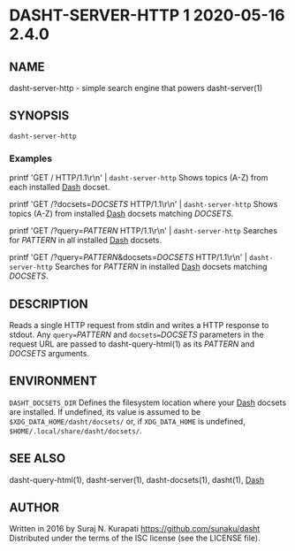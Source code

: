 # DASHT-SERVER-HTTP 1           2020-05-16                            2.4.0

## NAME

dasht-server-http - simple search engine that powers dasht-server(1)

## SYNOPSIS

`dasht-server-http`

### Examples

printf 'GET / HTTP/1.1\r\n' | `dasht-server-http`
  Shows topics (A-Z) from each installed [Dash] docset.

printf 'GET /?docsets=*DOCSETS* HTTP/1.1\r\n' | `dasht-server-http`
  Shows topics (A-Z) from installed [Dash] docsets matching *DOCSETS*.

printf 'GET /?query=*PATTERN* HTTP/1.1\r\n' | `dasht-server-http`
  Searches for *PATTERN* in all installed [Dash] docsets.

printf 'GET /?query=*PATTERN*&docsets=*DOCSETS* HTTP/1.1\r\n' | `dasht-server-http`
  Searches for *PATTERN* in installed [Dash] docsets matching *DOCSETS*.

## DESCRIPTION

Reads a single HTTP request from stdin and writes a HTTP response to stdout.
Any `query=`*PATTERN* and `docsets=`*DOCSETS* parameters in the request URL
are passed to dasht-query-html(1) as its *PATTERN* and *DOCSETS* arguments.

## ENVIRONMENT

`DASHT_DOCSETS_DIR`
  Defines the filesystem location where your [Dash] docsets are installed.
  If undefined, its value is assumed to be `$XDG_DATA_HOME/dasht/docsets/`
  or, if `XDG_DATA_HOME` is undefined, `$HOME/.local/share/dasht/docsets/`.

## SEE ALSO

dasht-query-html(1), dasht-server(1), dasht-docsets(1), dasht(1), [Dash]

[Dash]: https://kapeli.com/dash

## AUTHOR

Written in 2016 by Suraj N. Kurapati <https://github.com/sunaku/dasht>
Distributed under the terms of the ISC license (see the LICENSE file).